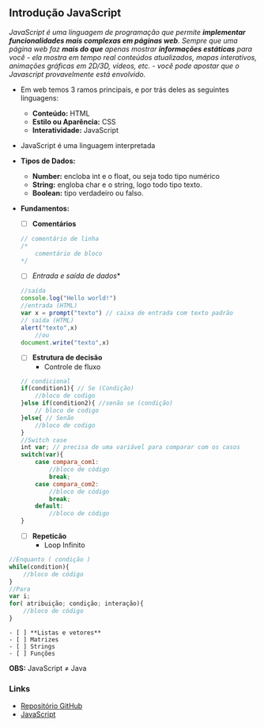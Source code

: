 
## Introdução JavaScript

*JavaScript é uma linguagem de programação que permite **implementar funcionalidades mais complexas em páginas web**. Sempre que uma página web faz **mais do que** apenas mostrar **informações estáticas** para você - ela mostra em tempo real conteúdos atualizados, mapas interativos, animações gráficas em 2D/3D, vídeos, etc. -  você pode apostar que o Javascript provavelmente está envolvido.*


* Em web temos 3 ramos principais, e por trás deles as seguintes linguagens:
    * **Conteúdo:** HTML
    * **Estilo ou Aparência:** CSS
    * **Interatividade:** JavaScript


* JavaScript é uma linguagem interpretada

- **Tipos de Dados:**
    * **Number:** encloba int e o float, ou seja todo tipo numérico
    * **String:** engloba char e o string, logo todo tipo texto.
    * **Boolean:** tipo verdadeiro ou falso.

- **Fundamentos:**
    - [ ] **Comentários**
    ~~~javascript 
    // comentário de linha
    /*
        comentário de bloco
    */
    ~~~
    - [ ] **Entrada* e saída de dados**
    ~~~javascript 
    //saída
    console.log("Hello world!")
    //entrada (HTML)
    var x = prompt("texto") // caixa de entrada com texto padrão
    // saída (HTML)
    alert("texto",x)
        //ou
    document.write("texto",x)
    ~~~
    - [ ] **Estrutura de decisão**
        * Controle de fluxo
    ~~~javascript 
    // condicional
    if(condition1){ // Se (Condição)
        //bloco de codigo
    }else if(condition2){ //senão se (condição)
        // bloco de codigo
    }else{ // Senão
        //bloco de codigo
    }
    //Switch case
    int var; // precisa de uma variável para comparar com os casos
    switch(var){
        case compara_com1:
            //bloco de código
            break;
        case compara_com2:
            //bloco de código
            break;
        default:
            //bloco de código      
    }
    ~~~
    - [ ] **Repeticão**
        * Loop Infinito
~~~javascript
//Enquanto ( condição )
while(condition){
    //bloco de código
}
//Para
var i;
for( atribuição; condição; interação){
    //bloco de código
}
~~~
    - [ ] **Listas e vetores**
    - [ ] Matrizes
    - [ ] Strings
    - [ ] Funções

**OBS:** JavaScript $\neq$ Java

### Links
- [Repositório GitHub](https://github.com/HenrickyL/Monitoria_2020-1/tree/master/FuP%40PH)
- [JavaScript](https://developer.mozilla.org/pt-BR/docs/Aprender/JavaScript)
